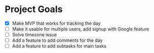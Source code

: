 # Project Goals

- [x] Make MVP that works for tracking the day
- [ ] Make it usable for multiple users, add signup with Google feature
- [ ] Solve timezone issue
- [ ] Add a feature to add comments for the day
- [ ] Add a feature to add subtasks for main tasks